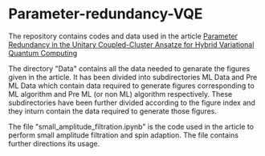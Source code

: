 # Parameter-redundancy-VQE

The repository contains codes and data used in the article [Parameter Redundancy in the Unitary Coupled-Cluster Ansatze for Hybrid Variational Quantum Computing](https://arxiv.org/pdf/2301.09825.pdf)

The directory "Data" contains all the data needed to genarate the figures given in the article. It has been divided into subdirectories ML Data and Pre ML Data which contain data required to generate figures corresponding to ML algorithm and Pre ML (or non ML) algorithm respectively. These subdirectories have been further divided according to the figure index and they inturn contain the data required to generate those figures.

The file "small_amplitude_filtration.ipynb" is the code used in the article to perform small amplitude filtration and spin adaption. The file contains further directions its usage.
